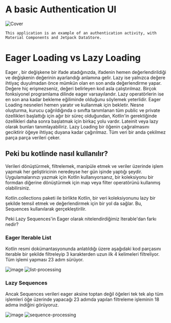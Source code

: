 # A basic Authentication UI
![Cover](https://user-images.githubusercontent.com/70481060/188327732-3f314b4c-af31-4e81-a977-4c8e4f7e5cee.jpg)

`This application is an example of an authentication activity, with Material Components and Jetpack DataStore.`


# Eager Loading vs  Lazy Loading 
Eager , bir değişkene bir ifade atadığınızda, ifadenin hemen değerlendirildiği ve değişkenin değerinin ayarlandığı anlamına gelir.
Lazy ise yalnızca değere ihtiyaç duyulmadan önce mümkün olan en son anda değerlendirme yapar. Değere hiç erişmezseniz, değeri belirleyen kod asla çalıştırılmaz.
Birçok fonksiyonel programlama dilinde eager varsayılandır. Lazy operatörlerin ise en son ana kadar bekleme eğiliminde olduğunu söylemek yeterlidir.
Eager Loading nesneleri hemen yaratır ve kullanmak için bekletir.
Nesne oluşturma, kurucu çağrıldığında o sınıfta tanımlanan tüm public ve private özellikleri başlattığı için ağır bir süreç olduğundan,
Kotlin'in gerektiğinde özellikleri daha sonra başlatmak için birkaç yolu vardır. Lateinit veya lazy olarak bunları tanımlayabiliriz.
Lazy Loading bir öğenin çağıralmasını geciktirir öğeye ihtiyaç duyana kadar çağırılmaz. Tüm veri bir anda çekilmez parça parça verileri çeker.


## Peki bu kotlinde nasıl kullanılır?
Verileri dönüştürmek, filtrelemek, manipüle etmek ve veriler üzerinde işlem yapmak her geliştiricinin neredeyse her gün işinde yaptığı şeydir. 
Uygulamalarınızı yazmak için Kotlin kullanıyorsanız, bir koleksiyonu bir formdan diğerine dönüştürmek için map veya filter operatörünü kullanmış olabilirsiniz.

Kotlin.collections paketi ile birlikte Kotlin, bir veri koleksiyonunu lazy bir şekilde temsil etmek ve değerlendirmek için bir yol da sağlar. 
Bu, Sequences kullanılarak gerçekleştirilir.

Peki Lazy Sequences'in Eager olarak nitelendirdiğimiz Iterable'dan farkı nedir?


### Eager Iterable List
Kotlin resmi dokümantasyonunda anlatıldığı üzere aşağıdaki kod parçasını iterable bir şekilde filtreleyip 3 karakterden uzun ilk 4 kelimeleri filtreliyor.
Tüm işlemi yapması 23 adım sürüyor.

![image](https://user-images.githubusercontent.com/70481060/188328818-efcde022-6956-487c-8e46-6b00f76b8869.png)
![list-processing](https://user-images.githubusercontent.com/70481060/188328784-45cee719-8ffc-4368-bf48-688f54919b88.png)

### Lazy Sequences
Ancak Sequences verileri eager aksine toptan değil öğeleri tek tek alıp tüm işlemleri öğe üzerinde yapacağı 23 adımda yapılan filtreleme işleminin 18 adıma indiğini görüyoruz.

![image](https://user-images.githubusercontent.com/70481060/188328949-b4c45e9f-1da9-42df-a49b-6c1ff0db0f70.png)
![sequence-processing](https://user-images.githubusercontent.com/70481060/188328962-b0b332e3-f990-4091-81dd-f7a795d6b9bd.png)

